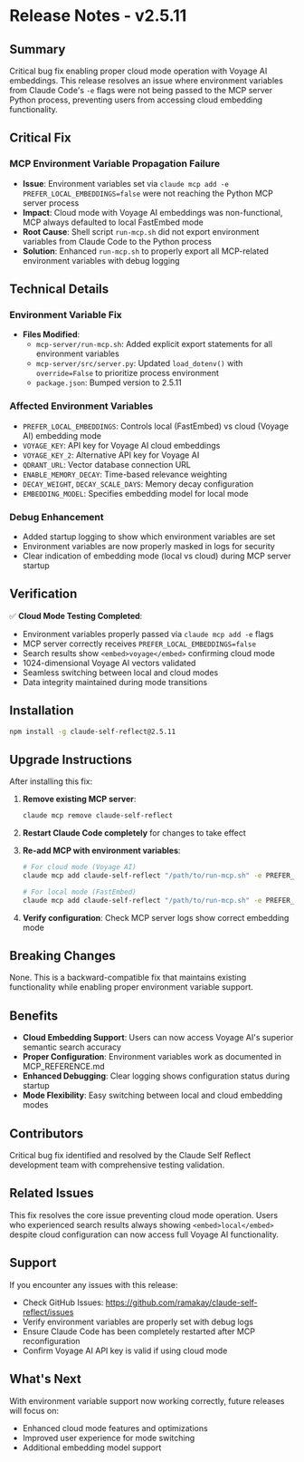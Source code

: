 # Release Notes - v2.5.11

## Summary
Critical bug fix enabling proper cloud mode operation with Voyage AI embeddings. This release resolves an issue where environment variables from Claude Code's `-e` flags were not being passed to the MCP server Python process, preventing users from accessing cloud embedding functionality.

## Critical Fix

### MCP Environment Variable Propagation Failure
- **Issue**: Environment variables set via `claude mcp add -e PREFER_LOCAL_EMBEDDINGS=false` were not reaching the Python MCP server process
- **Impact**: Cloud mode with Voyage AI embeddings was non-functional, MCP always defaulted to local FastEmbed mode
- **Root Cause**: Shell script `run-mcp.sh` did not export environment variables from Claude Code to the Python process
- **Solution**: Enhanced `run-mcp.sh` to properly export all MCP-related environment variables with debug logging

## Technical Details

### Environment Variable Fix
- **Files Modified**: 
  - `mcp-server/run-mcp.sh`: Added explicit export statements for all environment variables
  - `mcp-server/src/server.py`: Updated `load_dotenv()` with `override=False` to prioritize process environment
  - `package.json`: Bumped version to 2.5.11

### Affected Environment Variables
- `PREFER_LOCAL_EMBEDDINGS`: Controls local (FastEmbed) vs cloud (Voyage AI) embedding mode
- `VOYAGE_KEY`: API key for Voyage AI cloud embeddings  
- `VOYAGE_KEY_2`: Alternative API key for Voyage AI
- `QDRANT_URL`: Vector database connection URL
- `ENABLE_MEMORY_DECAY`: Time-based relevance weighting
- `DECAY_WEIGHT`, `DECAY_SCALE_DAYS`: Memory decay configuration
- `EMBEDDING_MODEL`: Specifies embedding model for local mode

### Debug Enhancement
- Added startup logging to show which environment variables are set
- Environment variables are now properly masked in logs for security
- Clear indication of embedding mode (local vs cloud) during MCP server startup

## Verification
✅ **Cloud Mode Testing Completed**:
- Environment variables properly passed via `claude mcp add -e` flags
- MCP server correctly receives `PREFER_LOCAL_EMBEDDINGS=false`
- Search results show `<embed>voyage</embed>` confirming cloud mode
- 1024-dimensional Voyage AI vectors validated
- Seamless switching between local and cloud modes
- Data integrity maintained during mode transitions

## Installation
```bash
npm install -g claude-self-reflect@2.5.11
```

## Upgrade Instructions
After installing this fix:

1. **Remove existing MCP server**:
   ```bash
   claude mcp remove claude-self-reflect
   ```

2. **Restart Claude Code completely** for changes to take effect

3. **Re-add MCP with environment variables**:
   ```bash
   # For cloud mode (Voyage AI)
   claude mcp add claude-self-reflect "/path/to/run-mcp.sh" -e PREFER_LOCAL_EMBEDDINGS="false" -e VOYAGE_KEY="your-key" -e QDRANT_URL="http://localhost:6333" -s user
   
   # For local mode (FastEmbed)  
   claude mcp add claude-self-reflect "/path/to/run-mcp.sh" -e PREFER_LOCAL_EMBEDDINGS="true" -e QDRANT_URL="http://localhost:6333" -s user
   ```

4. **Verify configuration**: Check MCP server logs show correct embedding mode

## Breaking Changes
None. This is a backward-compatible fix that maintains existing functionality while enabling proper environment variable support.

## Benefits
- **Cloud Embedding Support**: Users can now access Voyage AI's superior semantic search accuracy
- **Proper Configuration**: Environment variables work as documented in MCP_REFERENCE.md
- **Enhanced Debugging**: Clear logging shows configuration status during startup
- **Mode Flexibility**: Easy switching between local and cloud embedding modes

## Contributors
Critical bug fix identified and resolved by the Claude Self Reflect development team with comprehensive testing validation.

## Related Issues
This fix resolves the core issue preventing cloud mode operation. Users who experienced search results always showing `<embed>local</embed>` despite cloud configuration can now access full Voyage AI functionality.

## Support
If you encounter any issues with this release:
- Check GitHub Issues: https://github.com/ramakay/claude-self-reflect/issues
- Verify environment variables are properly set with debug logs
- Ensure Claude Code has been completely restarted after MCP reconfiguration
- Confirm Voyage AI API key is valid if using cloud mode

## What's Next
With environment variable support now working correctly, future releases will focus on:
- Enhanced cloud mode features and optimizations
- Improved user experience for mode switching
- Additional embedding model support